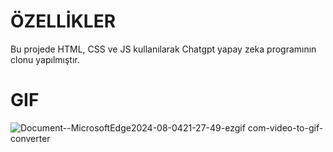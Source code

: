 # ÖZELLİKLER
Bu projede HTML, CSS ve JS kullanılarak Chatgpt yapay zeka programının clonu yapılmıştır.

# GIF
![Document--MicrosoftEdge2024-08-0421-27-49-ezgif com-video-to-gif-converter](https://github.com/user-attachments/assets/c1185428-ef96-4b85-acf8-2164122024f3)
